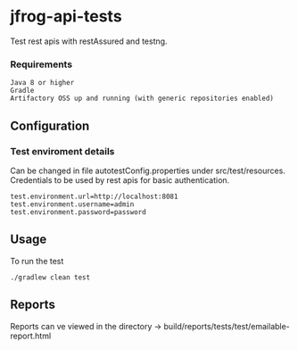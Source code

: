 # jfrog-api-tests
Test rest apis with restAssured and testng.

### Requirements
```
Java 8 or higher
Gradle
Artifactory OSS up and running (with generic repositories enabled)
```

## Configuration

### Test enviroment details

Can be changed in file autotestConfig.properties under src/test/resources. 
Credentials to be used by rest apis for basic authentication.
```
test.environment.url=http://localhost:8081
test.environment.username=admin
test.environment.password=password
```

## Usage
To run the test
```
./gradlew clean test
```

## Reports

Reports can ve viewed in the directory -> build/reports/tests/test/emailable-report.html
